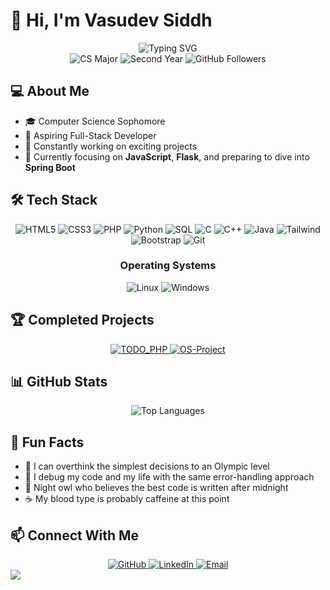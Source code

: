 # 👋 Hi, I'm Vasudev Siddh

<div align="center">
  <img src="https://readme-typing-svg.herokuapp.com?font=Fira+Code&size=25&duration=3000&pause=1000&color=0366D6&center=true&vCenter=true&width=600&lines=Computer+Science+Student;Full-Stack+Developer+in+Making;Always+Learning+New+Technologies" alt="Typing SVG" />

  <div align="center">
    <img src="https://img.shields.io/badge/CS-Major-blue" alt="CS Major"/>
    <img src="https://img.shields.io/badge/Year-Sophomore-green" alt="Second Year"/>
    <img src="https://img.shields.io/github/followers/Vasudev-Siddh?label=Followers&style=social" alt="GitHub Followers"/>
  </div>
</div>

## 💻 About Me

- 🎓 Computer Science Sophomore
- 💼 Aspiring Full-Stack Developer
- 🚀 Constantly working on exciting projects
- 🌱 Currently focusing on **JavaScript**, **Flask**, and preparing to dive into **Spring Boot**

## 🛠️ Tech Stack

<div align="center">
  <img src="https://img.shields.io/badge/HTML5-E34F26?style=for-the-badge&logo=html5&logoColor=white" alt="HTML5"/>
  <img src="https://img.shields.io/badge/CSS3-1572B6?style=for-the-badge&logo=css3&logoColor=white" alt="CSS3"/>
  <img src="https://img.shields.io/badge/PHP-777BB4?style=for-the-badge&logo=php&logoColor=white" alt="PHP"/>
  <img src="https://img.shields.io/badge/Python-3776AB?style=for-the-badge&logo=python&logoColor=white" alt="Python"/>
  <img src="https://img.shields.io/badge/SQL-4479A1?style=for-the-badge&logo=mysql&logoColor=white" alt="SQL"/>
  <img src="https://img.shields.io/badge/C-00599C?style=for-the-badge&logo=c&logoColor=white" alt="C"/>
  <img src="https://img.shields.io/badge/C++-00599C?style=for-the-badge&logo=c%2B%2B&logoColor=white" alt="C++"/>
  <img src="https://img.shields.io/badge/Java-ED8B00?style=for-the-badge&logo=java&logoColor=white" alt="Java"/>
  <img src="https://img.shields.io/badge/Tailwind_CSS-38B2AC?style=for-the-badge&logo=tailwind-css&logoColor=white" alt="Tailwind"/>
  <img src="https://img.shields.io/badge/Bootstrap-563D7C?style=for-the-badge&logo=bootstrap&logoColor=white" alt="Bootstrap"/>
  <img src="https://img.shields.io/badge/Git-F05032?style=for-the-badge&logo=git&logoColor=white" alt="Git"/>
</div>

<div align="center">
  <h3>Operating Systems</h3>
  <img src="https://img.shields.io/badge/Linux-FCC624?style=for-the-badge&logo=linux&logoColor=black" alt="Linux"/>
  <img src="https://img.shields.io/badge/Windows-0078D6?style=for-the-badge&logo=windows&logoColor=white" alt="Windows"/>
</div>

## 🏆 Completed Projects

<div align="center">
  <a href="https://github.com/Vasudev-Siddh/TODO_PHP">
    <img src="https://github-readme-stats.vercel.app/api/pin/?username=Vasudev-Siddh&repo=TODO_PHP&theme=react" alt="TODO_PHP"/>
  </a>
  <a href="https://github.com/Vasudev-Siddh/OS-Project">
    <img src="https://github-readme-stats.vercel.app/api/pin/?username=Vasudev-Siddh&repo=OS-Project&theme=react" alt="OS-Project"/>
  </a>
</div>

## 📊 GitHub Stats

<div align="center">
  <img src="https://github-readme-stats.vercel.app/api/top-langs/?username=Vasudev-Siddh&layout=compact&theme=react" alt="Top Languages" />
</div>

## 🌟 Fun Facts

- 💭 I can overthink the simplest decisions to an Olympic level
- 🧠 I debug my code and my life with the same error-handling approach
- 🌙 Night owl who believes the best code is written after midnight
- ☕ My blood type is probably caffeine at this point

## 📫 Connect With Me

<div align="center">
  <a href="https://github.com/Vasudev-Siddh">
    <img src="https://img.shields.io/badge/GitHub-100000?style=for-the-badge&logo=github&logoColor=white" alt="GitHub"/>
  </a>
  <a href="https://www.linkedin.com/in/vasudev-siddh/">
    <img src="https://img.shields.io/badge/LinkedIn-0077B5?style=for-the-badge&logo=linkedin&logoColor=white" alt="LinkedIn"/>
  </a>
  <a href="mailto:vasudev.siddh@example.com">
    <img src="https://img.shields.io/badge/Email-D14836?style=for-the-badge&logo=gmail&logoColor=white" alt="Email"/>
  </a>
</div>

<img src="https://raw.githubusercontent.com/Trilokia/Trilokia/379277808c61ef204768a61bbc5d25bc7798ccf1/bottom_header.svg" />
